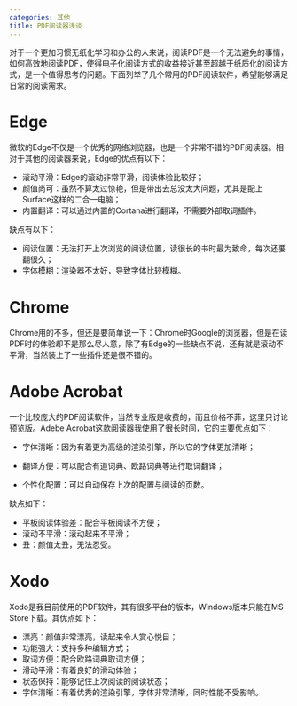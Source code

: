 ```yaml
---
categories: 其他
title: PDF阅读器浅谈
---
```




对于一个更加习惯无纸化学习和办公的人来说，阅读PDF是一个无法避免的事情，如何高效地阅读PDF，使得电子化阅读方式的收益接近甚至超越于纸质化的阅读方式，是一个值得思考的问题。下面列举了几个常用的PDF阅读软件，希望能够满足日常的阅读需求。

# Edge

微软的Edge不仅是一个优秀的网络浏览器，也是一个非常不错的PDF阅读器。相对于其他的阅读器来说，Edge的优点有以下：

- 滚动平滑：Edge的滚动非常平滑，阅读体验比较好；
- 颜值尚可：虽然不算太过惊艳，但是带出去总没太大问题，尤其是配上Surface这样的二合一电脑；
- 内置翻译：可以通过内置的Cortana进行翻译，不需要外部取词插件。

缺点有以下：

- 阅读位置：无法打开上次浏览的阅读位置，读很长的书时最为致命，每次还要翻很久；
- 字体模糊：渲染器不太好，导致字体比较模糊。

# Chrome

Chrome用的不多，但还是要简单说一下：Chrome时Google的浏览器，但是在读PDF时的体验却不是那么尽人意，除了有Edge的一些缺点不说，还有就是滚动不平滑，当然装上了一些插件还是很不错的。

# Adobe Acrobat

一个比较庞大的PDF阅读软件，当然专业版是收费的，而且价格不菲，这里只讨论预览版。Adebe Acrobat这款阅读器我使用了很长时间，它的主要优点如下：

- 字体清晰：因为有着更为高级的渲染引擎，所以它的字体更加清晰；
- 翻译方便：可以配合有道词典、欧路词典等进行取词翻译；

- 个性化配置：可以自动保存上次的配置与阅读的页数。

缺点如下：

- 平板阅读体验差：配合平板阅读不方便；
- 滚动不平滑：滚动起来不平滑；
- 丑：颜值太丑，无法忍受。

# Xodo

Xodo是我目前使用的PDF软件，其有很多平台的版本，Windows版本只能在MS Store下载。其优点如下：

- 漂亮：颜值非常漂亮，读起来令人赏心悦目；
- 功能强大：支持多种编辑方式；
- 取词方便：配合欧路词典取词方便；
- 滑动平滑：有着良好的滑动体验；
- 状态保持：能够记住上次阅读的阅读状态；
- 字体清晰：有着优秀的渲染引擎，字体非常清晰，同时性能不受影响。